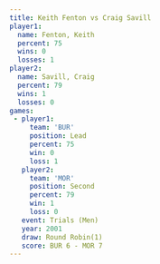 ```yaml
---
title: Keith Fenton vs Craig Savill
player1:             
  name: Fenton, Keith
  percent: 75        
  wins: 0            
  losses: 1          
player2:             
  name: Savill, Craig
  percent: 79        
  wins: 1            
  losses: 0          
games:
 - player1:        
     team: 'BUR'   
     position: Lead
     percent: 75   
     win: 0        
     loss: 1       
   player2:          
     team: 'MOR'     
     position: Second
     percent: 79     
     win: 1          
     loss: 0         
   event: Trials (Men) 
   year: 2001          
   draw: Round Robin(1)
   score: BUR 6 - MOR 7
---
```

